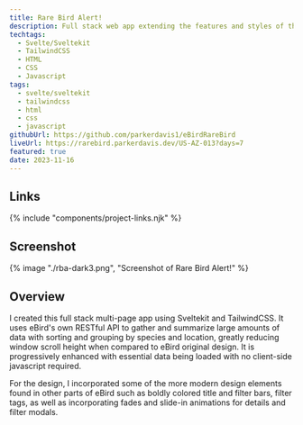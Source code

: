 ```yaml
---
title: Rare Bird Alert!
description: Full stack web app extending the features and styles of the eBird Rare Bird Alert.
techtags:
  - Svelte/Sveltekit
  - TailwindCSS
  - HTML
  - CSS
  - Javascript
tags:
  - svelte/sveltekit
  - tailwindcss
  - html
  - css
  - javascript
githubUrl: https://github.com/parkerdavis1/eBirdRareBird
liveUrl: https://rarebird.parkerdavis.dev/US-AZ-013?days=7
featured: true
date: 2023-11-16
---
```


## Links

{% include "components/project-links.njk" %}

## Screenshot

{% image "./rba-dark3.png", "Screenshot of Rare Bird Alert!" %}

## Overview

I created this full stack multi-page app using Sveltekit and TailwindCSS. It uses eBird's own RESTful API to gather and summarize large amounts of data with sorting and grouping by species and location, greatly reducing window scroll height when compared to eBird original design. It is progressively enhanced with essential data being loaded with no client-side javascript required.

For the design, I incorporated some of the more modern design elements found in other parts of eBird such as boldly colored title and filter bars, filter tags, as well as incorporating fades and slide-in animations for details and filter modals.
